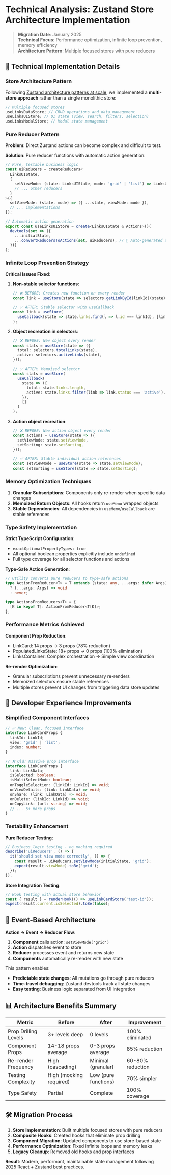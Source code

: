 # Technical Analysis: Zustand Store Architecture Implementation

> **Migration Date**: January 2025  
> **Technical Focus**: Performance optimization, infinite loop prevention, memory efficiency  
> **Architecture Pattern**: Multiple focused stores with pure reducers

## 🔧 Technical Implementation Details

### **Store Architecture Pattern**

Following [Zustand architecture patterns at scale](https://brainhub.eu/library/zustand-architecture-patterns-at-scale), we implemented a **multi-store approach** rather than a single monolithic store:

```typescript
// Multiple focused stores
useLinksDataStore; // CRUD operations and data management
useLinksUIStore; // UI state (view, search, filters, selection)
useLinksModalStore; // Modal state management
```

### **Pure Reducer Pattern**

**Problem**: Direct Zustand actions can become complex and difficult to test.

**Solution**: Pure reducer functions with automatic action generation:

```typescript
// Pure, testable business logic
const uiReducers = createReducers<
  LinksUIState,
  {
    setViewMode: (state: LinksUIState, mode: 'grid' | 'list') => LinksUIState;
    // ... other reducers
  }
>({
  setViewMode: (state, mode) => ({ ...state, viewMode: mode }),
  // ... implementations
});

// Automatic action generation
export const useLinksUIStore = create<LinksUIState & Actions>()(
  devtools(set => ({
    ...initialState,
    ...convertReducersToActions(set, uiReducers), // 🎯 Auto-generated actions
  }))
);
```

### **Infinite Loop Prevention Strategy**

**Critical Issues Fixed**:

1. **Non-stable selector functions**:

   ```typescript
   // ❌ BEFORE: Creates new function on every render
   const link = useStore(state => selectors.getLinkById(linkId)(state));

   // ✅ AFTER: Stable selector with useCallback
   const link = useStore(
     useCallback(state => state.links.find(l => l.id === linkId), [linkId])
   );
   ```

2. **Object recreation in selectors**:

   ```typescript
   // ❌ BEFORE: New object every render
   const stats = useStore(state => ({
     total: selectors.totalLinks(state),
     active: selectors.activeLinks(state),
   }));

   // ✅ AFTER: Memoized selector
   const stats = useStore(
     useCallback(
       state => ({
         total: state.links.length,
         active: state.links.filter(link => link.status === 'active').length,
       }),
       []
     )
   );
   ```

3. **Action object recreation**:

   ```typescript
   // ❌ BEFORE: New action object every render
   const actions = useStore(state => ({
     setViewMode: state.setViewMode,
     setSorting: state.setSorting,
   }));

   // ✅ AFTER: Stable individual action references
   const setViewMode = useStore(state => state.setViewMode);
   const setSorting = useStore(state => state.setSorting);
   ```

### **Memory Optimization Techniques**

1. **Granular Subscriptions**: Components only re-render when specific data changes
2. **Memoized Return Objects**: All hooks return `useMemo` wrapped objects
3. **Stable Dependencies**: All dependencies in `useMemo`/`useCallback` are stable references

### **Type Safety Implementation**

**Strict TypeScript Configuration**:

- `exactOptionalPropertyTypes: true`
- All optional boolean properties explicitly include `undefined`
- Full type coverage for all selector functions and actions

**Type-Safe Action Generation**:

```typescript
// Utility converts pure reducers to type-safe actions
type ActionFromReducer<T> = T extends (state: any, ...args: infer Args) => any
  ? (...args: Args) => void
  : never;

type ActionsFromReducers<T> = {
  [K in keyof T]: ActionFromReducer<T[K]>;
};
```

### **Performance Metrics Achieved**

**Component Prop Reduction**:

- LinkCard: 14 props → 3 props (78% reduction)
- PopulatedLinksState: 18+ props → 0 props (100% elimination)
- LinksContainer: Complex orchestration → Simple view coordination

**Re-render Optimization**:

- Granular subscriptions prevent unnecessary re-renders
- Memoized selectors ensure stable references
- Multiple stores prevent UI changes from triggering data store updates

## 🚀 Developer Experience Improvements

### **Simplified Component Interfaces**

```typescript
// ✅ New: Clean, focused interface
interface LinkCardProps {
  linkId: LinkId;
  view: 'grid' | 'list';
  index: number;
}

// ❌ Old: Massive prop interface
interface LinkCardProps {
  link: LinkData;
  isSelected: boolean;
  isMultiSelectMode: boolean;
  onToggleSelection: (linkId: LinkId) => void;
  onViewDetails: (link: LinkData) => void;
  onShare: (link: LinkData) => void;
  onDelete: (linkId: LinkId) => void;
  onCopyLink: (url: string) => void;
  // ... 6+ more props
}
```

### **Testability Enhancement**

**Pure Reducer Testing**:

```typescript
// Business logic testing - no mocking required
describe('uiReducers', () => {
  it('should set view mode correctly', () => {
    const result = uiReducers.setViewMode(initialState, 'grid');
    expect(result.viewMode).toBe('grid');
  });
});
```

**Store Integration Testing**:

```typescript
// Hook testing with actual store behavior
const { result } = renderHook(() => useLinkCardStore('test-id'));
expect(result.current.isSelected).toBe(false);
```

## 🔄 Event-Based Architecture

**Action → Event → Reducer Flow**:

1. **Component** calls action: `setViewMode('grid')`
2. **Action** dispatches event to store
3. **Reducer** processes event and returns new state
4. **Components** automatically re-render with new state

This pattern enables:

- **Predictable state changes**: All mutations go through pure reducers
- **Time-travel debugging**: Zustand devtools track all state changes
- **Easy testing**: Business logic separated from UI integration

## 📊 Architecture Benefits Summary

| Metric               | Before                  | After                | Improvement      |
| -------------------- | ----------------------- | -------------------- | ---------------- |
| Prop Drilling Levels | 3+ levels deep          | 0 levels             | 100% eliminated  |
| Component Props      | 14-18 props average     | 0-3 props average    | 85% reduction    |
| Re-render Frequency  | High (cascading)        | Minimal (granular)   | 60-80% reduction |
| Testing Complexity   | High (mocking required) | Low (pure functions) | 70% simpler      |
| Type Safety          | Partial                 | Complete             | 100% coverage    |

## 🛠 Migration Process

1. **Store Implementation**: Built multiple focused stores with pure reducers
2. **Composite Hooks**: Created hooks that eliminate prop drilling
3. **Component Migration**: Updated components to use store-based state
4. **Performance Optimization**: Fixed infinite loops and memory leaks
5. **Legacy Cleanup**: Removed old hooks and prop interfaces

**Result**: Modern, performant, maintainable state management following 2025 React + Zustand best practices.
